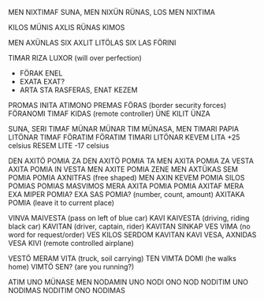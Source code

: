 MEN NIXTIMAF SUNA, MEN NIXÜN RÜNAS, LOS MEN NIXTIMA

KILOS MÜNIS AXLIS RÜNAS KIMOS

MEN AXÜNLAS SIX AXLIT LITÖLAS
SIX LAS FÖRINI

TIMAR RIZA LUXOR (will over perfection)

- FÖRAK ENEL
- EXATA EXAT?
- ARTA STA RASFERAS, ENAT KEZEM

PROMAS INITA ATIMONO
PREMAS FÖRAS (border security forces)
FÖRANOMI TIMAF KIDAS (remote controller)
ÜNE KILIT ÜNZA 
 
SUNA, SERI TIMAF MÜNAR
MÜNAR TIM MÜNASA, MEN TIMARI PAPIA
LITÖNAR TIMAF FÖRATIM
FÖRATIM TIMARI LITÖNAR
KEVEM LITA +25 celsius
RESEM LITE -17 celsius

DEN AXITÖ POMIA ZA
DEN AXITÖ POMIA TA
MEN AXITA POMIA ZA VESTA
AXITA POMIA IN VESTA
MEN AXITE POMIA ZENE
MEN AXTÜKAS SEM POMIA
POMIA AXNITFAS (free shaped)
MEN AXIN KEVEM POMIA
SILOS POMIAS
POMIAS MASVIMOS
MERA AXITA POMIA
POMIA AXITAF MERA
EXA MIPER POMIA?
EXA SAS POMIA? (number, count, amount)
AXITAKA POMIA (leave it to current place)

VINVA MAIVESTA  (pass on left of blue car)
KAVI KAIVESTA (driving, riding black car)
KAVITAN  (driver, captain, rider)
KAVITAN SINKAP VES VIMA  (no word for request/order)
VES KILOS SERDOM 
KAVITAN KAVI VESA, AXNIDAS
VESA KIVI  (remote controlled airplane)

VESTÖ MERAM VITA (truck, soil carrying)
TEN VIMTA DOMI  (he walks home)
VIMTÖ SEN? (are you running?)

ATIM UNO MÜNASE
MEN NODAMIN UNO
NODI ONO NOD
NODITIM UNO NODIMAS
NODITIM ONO NODIMAS



